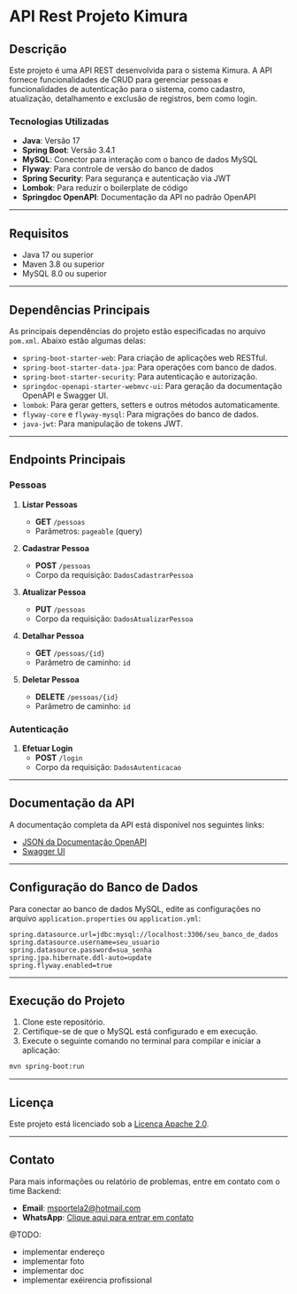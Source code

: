 # API Rest Projeto Kimura

## Descrição

Este projeto é uma API REST desenvolvida para o sistema Kimura. A API fornece funcionalidades de CRUD para gerenciar pessoas e funcionalidades de autenticação para o sistema, como cadastro, atualização, detalhamento e exclusão de registros, bem como login.

### Tecnologias Utilizadas

- **Java**: Versão 17
- **Spring Boot**: Versão 3.4.1
- **MySQL**: Conector para interação com o banco de dados MySQL
- **Flyway**: Para controle de versão do banco de dados
- **Spring Security**: Para segurança e autenticação via JWT
- **Lombok**: Para reduzir o boilerplate de código
- **Springdoc OpenAPI**: Documentação da API no padrão OpenAPI

---

## Requisitos

- Java 17 ou superior
- Maven 3.8 ou superior
- MySQL 8.0 ou superior

---

## Dependências Principais

As principais dependências do projeto estão especificadas no arquivo `pom.xml`. Abaixo estão algumas delas:

- `spring-boot-starter-web`: Para criação de aplicações web RESTful.
- `spring-boot-starter-data-jpa`: Para operações com banco de dados.
- `spring-boot-starter-security`: Para autenticação e autorização.
- `springdoc-openapi-starter-webmvc-ui`: Para geração da documentação OpenAPI e Swagger UI.
- `lombok`: Para gerar getters, setters e outros métodos automaticamente.
- `flyway-core` e `flyway-mysql`: Para migrações do banco de dados.
- `java-jwt`: Para manipulação de tokens JWT.

---

## Endpoints Principais

### Pessoas

1. **Listar Pessoas**
   - **GET** `/pessoas`
   - Parâmetros: `pageable` (query)

2. **Cadastrar Pessoa**
   - **POST** `/pessoas`
   - Corpo da requisição: `DadosCadastrarPessoa`

3. **Atualizar Pessoa**
   - **PUT** `/pessoas`
   - Corpo da requisição: `DadosAtualizarPessoa`

4. **Detalhar Pessoa**
   - **GET** `/pessoas/{id}`
   - Parâmetro de caminho: `id`

5. **Deletar Pessoa**
   - **DELETE** `/pessoas/{id}`
   - Parâmetro de caminho: `id`

### Autenticação

1. **Efetuar Login**
   - **POST** `/login`
   - Corpo da requisição: `DadosAutenticacao`

---

## Documentação da API

A documentação completa da API está disponível nos seguintes links:

- [JSON da Documentação OpenAPI](http://localhost:8080/v3/api-docs)
- [Swagger UI](http://localhost:8080/swagger-ui/index.html#/)

---

## Configuração do Banco de Dados

Para conectar ao banco de dados MySQL, edite as configurações no arquivo `application.properties` ou `application.yml`:

```properties
spring.datasource.url=jdbc:mysql://localhost:3306/seu_banco_de_dados
spring.datasource.username=seu_usuario
spring.datasource.password=sua_senha
spring.jpa.hibernate.ddl-auto=update
spring.flyway.enabled=true
```

---

## Execução do Projeto

1. Clone este repositório.
2. Certifique-se de que o MySQL está configurado e em execução.
3. Execute o seguinte comando no terminal para compilar e iniciar a aplicação:

```bash
mvn spring-boot:run
```

---

## Licença

Este projeto está licenciado sob a [Licença Apache 2.0](http://voll.med/api/licenca).

---

## Contato

Para mais informações ou relatório de problemas, entre em contato com o time Backend:

- **Email**: msportela2@hotmail.com
- **WhatsApp**: [Clique aqui para entrar em contato](https://api.whatsapp.com/send/?phone=61986210645&text=Tenho+perguntas+sobre+a+API+kimura&type=phone_number&app_absent=0)

@TODO:
- implementar endereço
- implementar foto
- implementar doc
- implementar exéirencia profissional